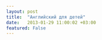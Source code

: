 ```yaml
---
layout: post
title:  "Английский для детей"
date:   2013-01-29 11:00:02 +03:00
featured: False
---
```


